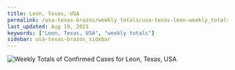 ```yaml
---
title: Leon, Texas, USA
permalink: /usa-texas-brazos/weekly_totals/usa-texas-leon-weekly_totals.html
last_updated: Aug 19, 2021
keywords: ["Leon, Texas, USA", "weekly totals"]
sidebar: usa-texas-brazos_sidebar
---
```


![Weekly Totals of Confirmed Cases for Leon, Texas, USA](/covid_tracker/images/graphs/usa-texas-leon-weekly_totals_graph.png)
